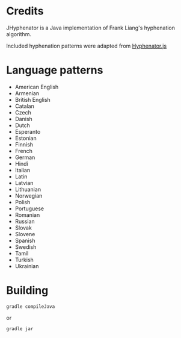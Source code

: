# Credits

JHyphenator is a Java implementation of Frank Liang's hyphenation algorithm.

Included hyphenation patterns were adapted from [Hyphenator.js](https://code.google.com/p/hyphenator/)

# Language patterns

* American English
* Armenian
* British English
* Catalan
* Czech
* Danish
* Dutch
* Esperanto
* Estonian
* Finnish
* French
* German
* Hindi
* Italian
* Latin
* Latvian
* Lithuanian
* Norwegian
* Polish
* Portuguese
* Romanian
* Russian
* Slovak
* Slovene
* Spanish
* Swedish
* Tamil
* Turkish
* Ukrainian

# Building

``gradle compileJava``

or

``gradle jar``
